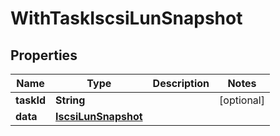 

# WithTaskIscsiLunSnapshot


## Properties

Name | Type | Description | Notes
------------ | ------------- | ------------- | -------------
**taskId** | **String** |  |  [optional]
**data** | [**IscsiLunSnapshot**](IscsiLunSnapshot.md) |  | 



